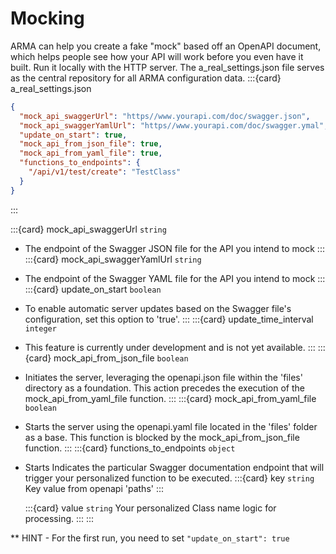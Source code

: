 # Mocking
ARMA can help you create a fake "mock" based off an OpenAPI document, which helps people see how your API will work before you even have it built. Run it locally with the HTTP server.
The a_real_settings.json file serves as the central repository for all ARMA configuration data.
:::{card} a_real_settings.json
```json
{
  "mock_api_swaggerUrl": "https//www.yourapi.com/doc/swagger.json",
  "mock_api_swaggerYamlUrl": "https//www.yourapi.com/doc/swagger.ymal",
  "update_on_start": true,
  "mock_api_from_json_file": true,
  "mock_api_from_yaml_file": true,
  "functions_to_endpoints": {
    "/api/v1/test/create": "TestClass"
  }
}

```
:::

:::{card} mock_api_swaggerUrl ```string```
- The endpoint of the Swagger JSON file for the API you intend to mock
:::
:::{card} mock_api_swaggerYamlUrl ```string```
- The endpoint of the Swagger YAML file for the API you intend to mock
:::
:::{card} update_on_start ```boolean```
- To enable automatic server updates based on the Swagger file's configuration, set this option to 'true'.
:::
:::{card} update_time_interval ```integer```
- This feature is currently under development and is not yet available.
:::
:::{card} mock_api_from_json_file ```boolean```
- Initiates the server, leveraging the openapi.json file within the 'files' directory as a foundation. This action precedes the execution of the mock_api_from_yaml_file function.
:::
:::{card} mock_api_from_yaml_file ```boolean```
- Starts the server using the openapi.yaml file located in the 'files' folder as a base. This function is blocked by the mock_api_from_json_file function.
:::
:::{card} functions_to_endpoints ```object```
- Starts Indicates the particular Swagger documentation endpoint that will trigger your personalized function to be executed.
    :::{card} key ```string```
        Key value from openapi 'paths'
    :::

    :::{card} value ```string```
        Your personalized Class name logic for processing.
    :::
:::

** HINT - For the first run, you need to set ```"update_on_start": true```